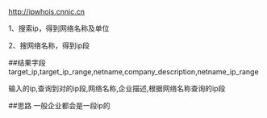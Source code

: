 http://ipwhois.cnnic.cn

1、搜索ip，得到网络名称及单位

2、搜网络名称，得到ip段

##结果字段
target_ip,target_ip_range,netname,company_description,netname_ip_range

输入的ip,查询到对的ip段,网络名称,企业描述,根据网络名称查询的ip段

##思路
一般企业都会是一段ip的
